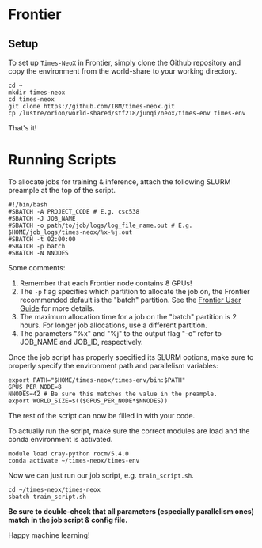 # Frontier

## Setup

To set up ```Times-NeoX``` in Frontier, simply clone the Github repository and copy the environment from the world-share to your working directory.

```
cd ~
mkdir times-neox
cd times-neox
git clone https://github.com/IBM/times-neox.git
cp /lustre/orion/world-shared/stf218/junqi/neox/times-env times-env
```

That's it!

# Running Scripts

To allocate jobs for training & inference, attach the following SLURM preample at the top of the script.

```
#!/bin/bash
#SBATCH -A PROJECT_CODE # E.g. csc538
#SBATCH -J JOB_NAME
#SBATCH -o path/to/job/logs/log_file_name.out # E.g. $HOME/job_logs/times-neox/%x-%j.out
#SBATCH -t 02:00:00
#SBATCH -p batch
#SBATCH -N NNODES
```

Some comments:

1. Remember that each Frontier node contains 8 GPUs!
1. The ```-p``` flag specifies which partition to allocate the job on, the Frontier recommended default is the "batch" partition. See the [Frontier User Guide](https://docs.olcf.ornl.gov/systems/frontier_user_guide.html) for more details.
2. The maximum allocation time for a job on the "batch" partition is 2 hours. For longer job allocations, use a different partition.
3. The parameters "%x" and "%j" to the output flag "-o" refer to JOB_NAME and JOB_ID, respectively.

Once the job script has properly specified its SLURM options, make sure to properly specify the environment path and parallelism variables:

```
export PATH="$HOME/times-neox/times-env/bin:$PATH"
GPUS_PER_NODE=8
NNODES=42 # Be sure this matches the value in the preample.
export WORLD_SIZE=$(($GPUS_PER_NODE*$NNODES))
```

The rest of the script can now be filled in with your code. 

To actually run the script, make sure the correct modules are load and the conda environment is activated.

```
module load cray-python rocm/5.4.0
conda activate ~/times-neox/times-env
```

Now we can just run our job script, e.g. ```train_script.sh```.
```
cd ~/times-neox/times-neox
sbatch train_script.sh
```

**Be sure to double-check that all parameters (especially parallelism ones) match in the job script & config file.**

Happy machine learning!
